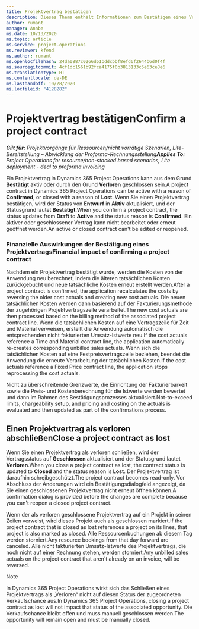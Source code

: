 ```yaml
---
title: Projektvertrag bestätigen
description: Dieses Thema enthält Informationen zum Bestätigen eines Vertrags in Project Operations.
author: rumant
manager: Annbe
ms.date: 10/13/2020
ms.topic: article
ms.service: project-operations
ms.reviewer: kfend
ms.author: rumant
ms.openlocfilehash: 24da0887c0266d51bddcbbf8efd6f2644b6d0f4f
ms.sourcegitcommit: 4cf1dc1561b92fca4175f0b3813133c5e63ce8e6
ms.translationtype: HT
ms.contentlocale: de-DE
ms.lasthandoff: 10/28/2020
ms.locfileid: "4128282"
---
```

# <a name="confirm-a-project-contract"></a><span data-ttu-id="ea965-103">Projektvertrag bestätigen</span><span class="sxs-lookup"><span data-stu-id="ea965-103">Confirm a project contract</span></span>

<span data-ttu-id="ea965-104">_**Gilt für:** Projektvorgänge für Ressourcen/nicht vorrätige Szenarien, Lite-Bereitstellung – Abwicklung der Proforma-Rechnungsstellung_</span><span class="sxs-lookup"><span data-stu-id="ea965-104">_**Applies To:** Project Operations for resource/non-stocked based scenarios, Lite deployment - deal to proforma invoicing_</span></span>

<span data-ttu-id="ea965-105">Ein Projektvertrag in Dynamics 365 Project Operations kann aus dem Grund **Bestätigt** aktiv oder durch den Grund **Verloren** geschlossen sein.</span><span class="sxs-lookup"><span data-stu-id="ea965-105">A project contract in Dynamics 365 Project Operations can be active with a reason of **Confirmed**, or closed with a reason of **Lost**.</span></span> <span data-ttu-id="ea965-106">Wenn Sie einen Projektvertrag bestätigen, wird der Status von **Entwurf** in **Aktiv** aktualisiert, und der Statusgrund lautet **Bestätigt**.</span><span class="sxs-lookup"><span data-stu-id="ea965-106">When you confirm a project contract, the status updates from **Draft** to **Active** and the status reason is **Confirmed**.</span></span> <span data-ttu-id="ea965-107">Ein aktiver oder geschlossener Vertrag kann nicht bearbeitet oder erneut geöffnet werden.</span><span class="sxs-lookup"><span data-stu-id="ea965-107">An active or closed contract can't be edited or reopened.</span></span> 

### <a name="financial-impact-of-confirming-a-project-contract"></a><span data-ttu-id="ea965-108">Finanzielle Auswirkungen der Bestätigung eines Projektvertrags</span><span class="sxs-lookup"><span data-stu-id="ea965-108">Financial impact of confirming a project contract</span></span>

<span data-ttu-id="ea965-109">Nachdem ein Projektvertrag bestätigt wurde, werden die Kosten von der Anwendung neu berechnet, indem die älteren tatsächlichen Kosten zurückgebucht und neue tatsächliche Kosten erneut erstellt werden.</span><span class="sxs-lookup"><span data-stu-id="ea965-109">After a project contract is confirmed, the application recalculates the costs by reversing the older cost actuals and creating new cost actuals.</span></span> <span data-ttu-id="ea965-110">Die neuen tatsächlichen Kosten werden dann basierend auf der Fakturierungsmethode der zugehörigen Projektvertragszeile verarbeitet.</span><span class="sxs-lookup"><span data-stu-id="ea965-110">The new cost actuals are then processed based on the billing method of the associated project contract line.</span></span> <span data-ttu-id="ea965-111">Wenn die tatsächlichen Kosten auf eine Vertragszeile für Zeit und Material verweisen, erstellt die Anwendung automatisch die entsprechenden nicht fakturierten Umsatz-Istwerte neu.</span><span class="sxs-lookup"><span data-stu-id="ea965-111">If the cost actuals reference a Time and Material contract line, the application automatically re-creates corresponding unbilled sales actuals.</span></span> <span data-ttu-id="ea965-112">Wenn sich die tatsächlichen Kosten auf eine Festpreisvertragszeile beziehen, beendet die Anwendung die erneute Verarbeitung der tatsächlichen Kosten.</span><span class="sxs-lookup"><span data-stu-id="ea965-112">If the cost actuals reference a Fixed Price contract line, the application stops reprocessing the cost actuals.</span></span>

<span data-ttu-id="ea965-113">Nicht zu überschreitende Grenzwerte, die Einrichtung der Fakturierbarkeit sowie die Preis- und Kostenberechnung für die Istwerte werden bewertet und dann im Rahmen des Bestätigungsprozesses aktualisiert.</span><span class="sxs-lookup"><span data-stu-id="ea965-113">Not-to-exceed limits, chargeability setup, and pricing and costing on the actuals is evaluated and then updated as part of the confirmations process.</span></span>

## <a name="close-a-project-contract-as-lost"></a><span data-ttu-id="ea965-114">Einen Projektvertrag als verloren abschließen</span><span class="sxs-lookup"><span data-stu-id="ea965-114">Close a project contract as lost</span></span>

<span data-ttu-id="ea965-115">Wenn Sie einen Projektvertrag als verloren schließen, wird der Vertragsstatus auf **Geschlossen** aktualisiert und der Statusgrund lautet **Verloren**.</span><span class="sxs-lookup"><span data-stu-id="ea965-115">When you close a project contract as lost, the contract status is updated to **Closed** and the status reason is **Lost**.</span></span> <span data-ttu-id="ea965-116">Der Projektvertrag ist daraufhin schreibgeschützt.</span><span class="sxs-lookup"><span data-stu-id="ea965-116">The project contract becomes read-only.</span></span> <span data-ttu-id="ea965-117">Vor Abschluss der Änderungen wird ein Bestätigungsdialogfeld angezeigt, da Sie einen geschlossenen Projektvertrag nicht erneut öffnen können.</span><span class="sxs-lookup"><span data-stu-id="ea965-117">A confirmation dialog is provided before the changes are complete because you can't reopen a closed project contract.</span></span>

<span data-ttu-id="ea965-118">Wenn der als verloren geschlossene Projektvertrag auf ein Projekt in seinen Zeilen verweist, wird dieses Projekt auch als geschlossen markiert.</span><span class="sxs-lookup"><span data-stu-id="ea965-118">If the project contract that is closed as lost references a project on its lines, that project is also marked as closed.</span></span> <span data-ttu-id="ea965-119">Alle Ressourcenbuchungen ab diesem Tag werden storniert.</span><span class="sxs-lookup"><span data-stu-id="ea965-119">Any resource bookings from that day forward are canceled.</span></span> <span data-ttu-id="ea965-120">Alle nicht fakturierten Umsatz-Istwerte des Projektvertrags, die noch nicht auf einer Rechnung stehen, werden storniert.</span><span class="sxs-lookup"><span data-stu-id="ea965-120">Any unbilled sales actuals on the project contract that aren't already on an invoice, will be reversed.</span></span>

> [!NOTE]
> <span data-ttu-id="ea965-121">In Dynamics 365 Project Operations wirkt sich das Schließen eines Projektvertrags als „Verloren“ nicht auf diesen Status der zugeordneten Verkaufschance aus.</span><span class="sxs-lookup"><span data-stu-id="ea965-121">In Dynamics 365 Project Operations, closing a project contract as lost will not impact that status of the associated opportunity.</span></span> <span data-ttu-id="ea965-122">Die Verkaufschance bleibt offen und muss manuell geschlossen werden.</span><span class="sxs-lookup"><span data-stu-id="ea965-122">The opportunity will remain open and must be manually closed.</span></span>
